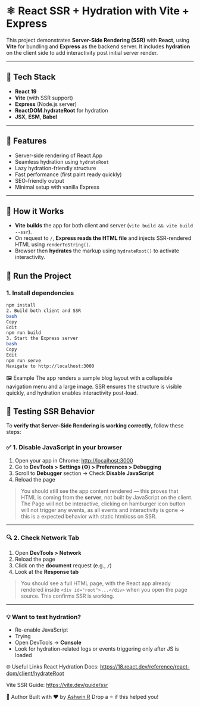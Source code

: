 # ⚛️ React SSR + Hydration with Vite + Express

This project demonstrates **Server-Side Rendering (SSR)** with **React**, using **Vite** for bundling and **Express** as the backend server. It includes **hydration** on the client side to add interactivity post initial server render.

---

## 🔧 Tech Stack

- **React 19**
- **Vite** (with SSR support)
- **Express** (Node.js server)
- **ReactDOM.hydrateRoot** for hydration
- **JSX**, **ESM**, **Babel**

---

## 🚀 Features

- Server-side rendering of React App
- Seamless hydration using `hydrateRoot`
- Lazy hydration-friendly structure
- Fast performance (first paint ready quickly)
- SEO-friendly output
- Minimal setup with vanilla Express

---

## 🧠 How it Works

- **Vite builds** the app for both client and server (`vite build && vite build --ssr`).
- On request to `/`, **Express reads the HTML file** and injects SSR-rendered HTML using `renderToString()`.
- Browser then **hydrates** the markup using `hydrateRoot()` to activate interactivity.

## 🧪 Run the Project

### 1. Install dependencies

```bash
npm install
2. Build both client and SSR
bash
Copy
Edit
npm run build
3. Start the Express server
bash
Copy
Edit
npm run serve
Navigate to http://localhost:3000
```

🖼 Example
The app renders a sample blog layout with a collapsible navigation menu and a large image. SSR ensures the structure is visible quickly, and hydration enables interactivity post-load.

## 🧪 Testing SSR Behavior

To **verify that Server-Side Rendering is working correctly**, follow these steps:

### ✅ 1. Disable JavaScript in your browser

1. Open your app in Chrome: [http://localhost:3000](http://localhost:3000)
2. Go to **DevTools > Settings (⚙️) > Preferences > Debugging**
3. Scroll to **Debugger** section → Check **Disable JavaScript**
4. Reload the page

> You should still see the app content rendered — this proves that HTML is coming from the **server**, not built by JavaScript on the client.
> The Page will not be interactive, clicking on hamburger icon button will not trigger any events, as all events and interactivity is gone -> this is a expected behavior with static html/css on SSR.

---

### 🔍 2. Check Network Tab

1. Open **DevTools > Network**
2. Reload the page
3. Click on the **document** request (e.g., `/`)
4. Look at the **Response tab**

> You should see a full HTML page, with the React app already rendered inside `<div id="root">...</div>` when you open the page source. This confirms SSR is working.

---

### 💡 Want to test hydration?

- Re-enable JavaScript
- Trying
- Open DevTools → **Console**
- Look for hydration-related logs or events triggering only after JS is loaded



🌐 Useful Links
React Hydration Docs: https://18.react.dev/reference/react-dom/client/hydrateRoot

Vite SSR Guide: https://vite.dev/guide/ssr


📢 Author
Built with ❤️ by [Ashwin R](https://www.linkedin.com/in/ashwin-r-menon/)
Drop a ⭐ if this helped you!